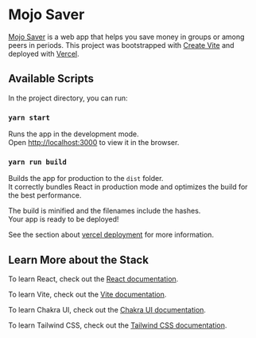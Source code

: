 # Mojo Saver

[Mojo Saver](https://mojo-saver.vercel.app/) is a web app that helps you save money in groups or among peers in periods. This project was bootstrapped with
[Create Vite](https://github.com/vitejs/vite/tree/main/packages/create-vite) and deployed with [Vercel](https://vercel.com/).

## Available Scripts

In the project directory, you can run:

### `yarn start`

Runs the app in the development mode.<br /> Open
[http://localhost:3000](http://localhost:3000) to view it in the browser.

### `yarn run build`

Builds the app for production to the `dist` folder.<br /> It correctly bundles
React in production mode and optimizes the build for the best performance.

The build is minified and the filenames include the hashes.<br /> Your app is
ready to be deployed!

See the section about
[vercel deployment](https://vercel.com/docs/concepts/get-started/deploy) for
more information.

## Learn More about the Stack

To learn React, check out the [React documentation](https://reactjs.org/).

To learn Vite, check out the [Vite documentation](https://vitejs.dev/).

To learn Chakra UI, check out the [Chakra UI documentation](https://chakra-ui.com/).

To learn Tailwind CSS, check out the [Tailwind CSS documentation](https://tailwindcss.com/).
